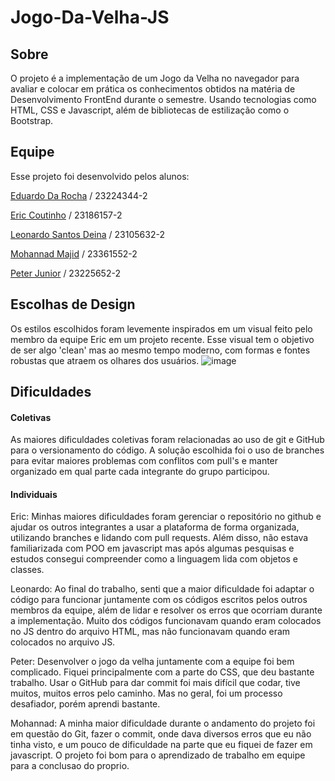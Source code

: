 # Jogo-Da-Velha-JS

## Sobre
O projeto é a implementação de um Jogo da Velha no navegador para avaliar e colocar em prática os conhecimentos obtidos na matéria de Desenvolvimento FrontEnd durante o semestre. Usando tecnologias como HTML, CSS e Javascript, além de bibliotecas de estilização como o Bootstrap.

## Equipe
Esse projeto foi desenvolvido pelos alunos:

[Eduardo Da Rocha](https://github.com/EduDarif) / 23224344-2

[Eric Coutinho](https://github.com/Eric-Coutinho) / 23186157-2 

[Leonardo Santos Deina](https://github.com/LeonardoDeina) / 23105632-2

[Mohannad Majid](https://github.com/mmajid7) / 23361552-2 

[Peter Junior](https://github.com/swazera) / 23225652-2 

## Escolhas de Design
Os estilos escolhidos foram levemente inspirados em um visual feito pelo membro da equipe Eric em um projeto recente. Esse visual tem o objetivo de ser algo 'clean' mas ao mesmo tempo moderno, com formas e fontes robustas que atraem os olhares dos usuários.
![image](https://github.com/Eric-Coutinho/Jogo-Da-Velha-JS/assets/119637017/cc2fd93c-c167-43e7-adda-415d7f0bda78)

## Dificuldades

#### Coletivas
As maiores dificuldades coletivas foram relacionadas ao uso de git e GitHub para o versionamento do código. A solução escolhida foi o uso de branches para evitar maiores problemas com conflitos com pull's e manter organizado em qual parte cada integrante do grupo participou.

#### Individuais
Eric: Minhas maiores dificuldades foram gerenciar o repositório no github e ajudar os outros integrantes a usar a plataforma de forma organizada, utilizando branches e lidando com pull requests. Além disso, não estava familiarizada com POO em javascript mas após algumas pesquisas e estudos consegui compreender como a linguagem lida com objetos e classes.

Leonardo: Ao final do trabalho, senti que a maior dificuldade foi adaptar o código para funcionar juntamente com os códigos escritos pelos outros membros da equipe, além de lidar e resolver os erros que ocorriam durante a implementação. Muito dos códigos funcionavam quando eram colocados no JS dentro do arquivo HTML, mas não funcionavam quando eram colocados no arquivo JS.

Peter: Desenvolver o jogo da velha juntamente com a equipe foi bem complicado. Fiquei principalmente com a parte do CSS, que deu bastante trabalho. 
Usar o GitHub para dar commit foi mais difícil que codar, tive muitos, muitos erros pelo caminho. Mas no geral, foi um processo desafiador, porém aprendi bastante.

Mohannad: A minha maior dificuldade durante o andamento do projeto foi em questão do Git, fazer o commit, onde dava diversos erros que eu não tinha visto, e um pouco de dificuldade na parte que eu fiquei de fazer em javascript. 
O projeto foi bom para o aprendizado de trabalho em equipe para a conclusao do proprio.
